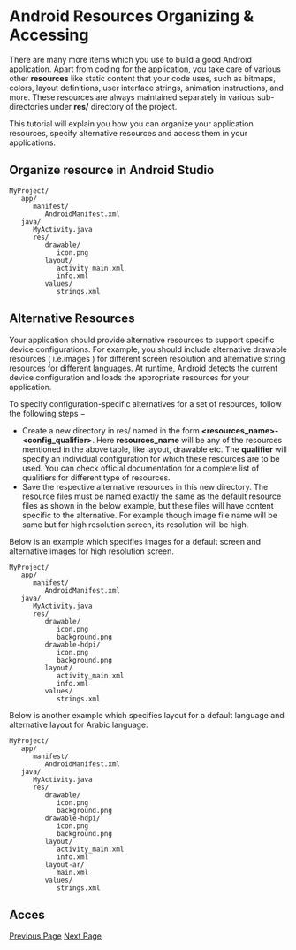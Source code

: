 # Android Resources Organizing & Accessing
There are many more items which you use to build a good Android application. Apart from coding for the application, you take care of various other **resources** like static content that your code uses, such as bitmaps, colors, layout definitions, user interface strings, animation instructions, and more. These resources are always maintained separately in various sub-directories under **res/** directory of the project.

This tutorial will explain you how you can organize your application resources, specify alternative resources and access them in your applications.

## Organize resource in Android Studio
```
MyProject/
   app/
      manifest/
         AndroidManifest.xml
   java/
      MyActivity.java  
      res/
         drawable/  
            icon.png  
         layout/  
            activity_main.xml
            info.xml
         values/  
            strings.xml
```


## Alternative Resources
Your application should provide alternative resources to support specific device configurations. For example, you should include alternative drawable resources ( i.e.images ) for different screen resolution and alternative string resources for different languages. At runtime, Android detects the current device configuration and loads the appropriate resources for your application.

To specify configuration-specific alternatives for a set of resources, follow the following steps −

   * Create a new directory in res/ named in the form **<resources_name>-<config_qualifier>**. Here **resources_name** will be any of the resources mentioned in the above table, like layout, drawable etc. The **qualifier** will specify an individual configuration for which these resources are to be used. You can check official documentation for a complete list of qualifiers for different type of resources.
   * Save the respective alternative resources in this new directory. The resource files must be named exactly the same as the default resource files as shown in the below example, but these files will have content specific to the alternative. For example though image file name will be same but for high resolution screen, its resolution will be high.

Below is an example which specifies images for a default screen and alternative images for high resolution screen.

```
MyProject/
   app/
      manifest/
         AndroidManifest.xml
   java/
      MyActivity.java   
      res/
         drawable/  
            icon.png
            background.png
         drawable-hdpi/  
            icon.png
            background.png  
         layout/  
            activity_main.xml
            info.xml
         values/  
            strings.xml
```
Below is another example which specifies layout for a default language and alternative layout for Arabic language.

```
MyProject/
   app/
      manifest/
         AndroidManifest.xml
   java/
      MyActivity.java   
      res/
         drawable/  
            icon.png
            background.png
         drawable-hdpi/  
            icon.png
            background.png  
         layout/  
            activity_main.xml
            info.xml
         layout-ar/
            main.xml
         values/  
            strings.xml
```
## Acces

[Previous Page](../android/android_hello_world_example.md) [Next Page](../android/android_acitivities.md) 
